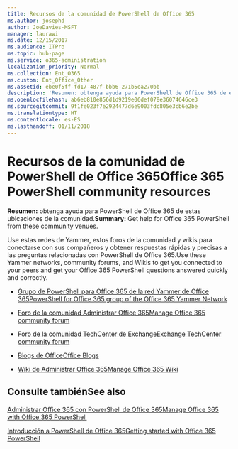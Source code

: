 ```yaml
---
title: Recursos de la comunidad de PowerShell de Office 365
ms.author: josephd
author: JoeDavies-MSFT
manager: laurawi
ms.date: 12/15/2017
ms.audience: ITPro
ms.topic: hub-page
ms.service: o365-administration
localization_priority: Normal
ms.collection: Ent_O365
ms.custom: Ent_Office_Other
ms.assetid: ebe0f5ff-fd17-487f-bbb6-271b5ea270bb
description: 'Resumen: obtenga ayuda para PowerShell de Office 365 de estos lugares de la comunidad.'
ms.openlocfilehash: ab6eb810e856d1d9219e06def078e36074646ce3
ms.sourcegitcommit: 9f1fe023f7e2924477d6e9003fdc805e3cb6e2be
ms.translationtype: HT
ms.contentlocale: es-ES
ms.lasthandoff: 01/11/2018
---
```

# <a name="office-365-powershell-community-resources"></a><span data-ttu-id="8a865-103">Recursos de la comunidad de PowerShell de Office 365</span><span class="sxs-lookup"><span data-stu-id="8a865-103">Office 365 PowerShell community resources</span></span>

 <span data-ttu-id="8a865-104">**Resumen:** obtenga ayuda para PowerShell de Office 365 de estas ubicaciones de la comunidad.</span><span class="sxs-lookup"><span data-stu-id="8a865-104">**Summary:** Get help for Office 365 PowerShell from these community venues.</span></span>
  
<span data-ttu-id="8a865-105">Use estas redes de Yammer, estos foros de la comunidad y wikis para conectarse con sus compañeros y obtener respuestas rápidas y precisas a las preguntas relacionadas con PowerShell de Office 365.</span><span class="sxs-lookup"><span data-stu-id="8a865-105">Use these Yammer networks, community forums, and Wikis to get you connected to your peers and get your Office 365 PowerShell questions answered quickly and correctly.</span></span> 
  
- [<span data-ttu-id="8a865-106">Grupo de PowerShell para Office 365 de la red Yammer de Office 365</span><span class="sxs-lookup"><span data-stu-id="8a865-106">PowerShell for Office 365 group of the Office 365 Yammer Network</span></span>](https://www.yammer.com/itpronetwork/#/threads/inGroup?type=in_group&amp;feedId=4632269)
    
- <span data-ttu-id="8a865-107">[Foro de la comunidad Administrar Office 365]((https://community.office365.com/es-ES/f/148.aspx))</span><span class="sxs-lookup"><span data-stu-id="8a865-107">[Manage Office 365 community forum]((https://community.office365.com/es-ES/f/148.aspx))</span></span>
    
- [<span data-ttu-id="8a865-108">Foro de la comunidad TechCenter de Exchange</span><span class="sxs-lookup"><span data-stu-id="8a865-108">Exchange TechCenter community forum</span></span>](https://social.technet.microsoft.com/Forums/exchange/en-US/home?forum=exchangesvrgeneral)
    
- <span data-ttu-id="8a865-109">[Blogs de Office]((https://blogs.office.com/))</span><span class="sxs-lookup"><span data-stu-id="8a865-109">[Office Blogs]((https://blogs.office.com/))</span></span>
    
- <span data-ttu-id="8a865-110">[Wiki de Administrar Office 365]((https://community.office365.com/es-ES/w/manage/default.aspx))</span><span class="sxs-lookup"><span data-stu-id="8a865-110">[Manage Office 365 Wiki]((https://community.office365.com/es-ES/w/manage/default.aspx))</span></span>
    
## <a name="see-also"></a><span data-ttu-id="8a865-111">Consulte también</span><span class="sxs-lookup"><span data-stu-id="8a865-111">See also</span></span>

#### 

[<span data-ttu-id="8a865-112">Administrar Office 365 con PowerShell de Office 365</span><span class="sxs-lookup"><span data-stu-id="8a865-112">Manage Office 365 with Office 365 PowerShell</span></span>](manage-office-365-with-office-365-powershell.md)
  
[<span data-ttu-id="8a865-113">Introducción a PowerShell de Office 365</span><span class="sxs-lookup"><span data-stu-id="8a865-113">Getting started with Office 365 PowerShell</span></span>](getting-started-with-office-365-powershell.md)

